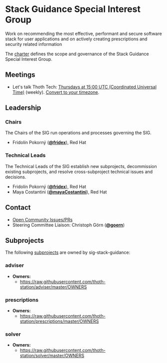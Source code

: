 <!---
This is an autogenerated file!

Please do not edit this file directly, but instead make changes to the
sigs.yaml file in the project root.

To understand how this file is generated, see https://git.k8s.io/community/generator/README.md

for Thoth we use `podman run --rm -e WHAT -e GO111MODULE=on -e GOPROXY -v $(pwd):/go/src/app:Z golang:1.12 make -C /go/src/app generate`

--->

# Stack Guidance Special Interest Group

Work on recommending the most effective, performant and secure software stack for user applications and on actively creating prescriptions and security related information

The [charter](charter.md) defines the scope and governance of the Stack Guidance Special Interest Group.

## Meetings
* Let's talk Thoth Tech: [Thursdays at 15:00 UTC (Coordinated Universal Time)](https://meet.google.com/kxd-axiz-tym) (weekly). [Convert to your timezone](http://www.thetimezoneconverter.com/?t=15:00&tz=UTC%20%28Coordinated%20Universal%20Time%29).

## Leadership

### Chairs

The Chairs of the SIG run operations and processes governing the SIG.

* Fridolín Pokorný (**[@fridex](https://github.com/fridex)**), Red Hat

### Technical Leads

The Technical Leads of the SIG establish new subprojects, decommission existing
subprojects, and resolve cross-subproject technical issues and decisions.

* Fridolín Pokorný (**[@fridex](https://github.com/fridex)**), Red Hat
* Maya Costantini (**[@mayaCostantini](https://github.com/mayaCostantini)**), Red Hat

## Contact
- [Open Community Issues/PRs](https://github.com/kubernetes/community/labels/sig%2Fstack-guidance)
- Steering Committee Liaison: Christoph Görn (**[@goern](https://github.com/goern)**)

## Subprojects

The following [subprojects][subproject-definition] are owned by sig-stack-guidance:
### adviser
- **Owners:**
  - https://raw.githubusercontent.com/thoth-station/adviser/master/OWNERS
### prescriptions
- **Owners:**
  - https://raw.githubusercontent.com/thoth-station/prescriptions/master/OWNERS
### solver
- **Owners:**
  - https://raw.githubusercontent.com/thoth-station/solver/master/OWNERS

[subproject-definition]: https://github.com/kubernetes/community/blob/master/governance.md#subprojects
<!-- BEGIN CUSTOM CONTENT -->

<!-- END CUSTOM CONTENT -->
